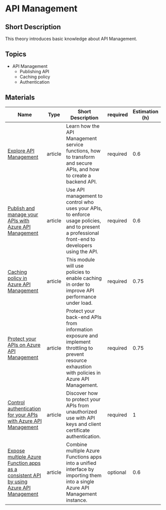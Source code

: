 # API Management

## Short Description

This theory introduces basic knowledge about API Management.

## Topics

* API Management
  * Publishing API
  * Caching policy
  * Authentication

## Materials

| Name                                                                                                                                                                                            | Type    | Short Description                                                                                                                                   | required | Estimation (h) |
|-------------------------------------------------------------------------------------------------------------------------------------------------------------------------------------------------|---------|-----------------------------------------------------------------------------------------------------------------------------------------------------|----------|----------------|
| [Explore API Management](https://learn.microsoft.com/en-us/training/modules/explore-api-management/)                                                                                            | article | Learn how the API Management service functions, how to transform and secure APIs, and how to create a backend API.                                  | required | 0.6            |
| [Publish and manage your APIs with Azure API Management](https://learn.microsoft.com/en-us/training/modules/publish-manage-apis-with-azure-api-management/)                                     | article | Use API management to control who uses your APIs, to enforce usage policies, and to present a professional front-end to developers using the API.   | required | 0.6            |
| [Caching policy in Azure API Management](https://learn.microsoft.com/en-us/training/modules/improve-api-performance-with-apim-caching-policy/)                                                  | article | This module will use policies to enable caching in order to improve API performance under load.                                                     | required | 0.75           |
| [Protect your APIs on Azure API Management](https://learn.microsoft.com/en-us/training/modules/protect-apis-on-api-management/)                                                                 | article | Protect your back-end APIs from information exposure and implement throttling to prevent resource exhaustion with policies in Azure API Management. | required | 0.75           |
| [Control authentication for your APIs with Azure API Management](https://learn.microsoft.com/en-us/training/modules/control-authentication-with-apim/)                                          | article | Discover how to protect your APIs from unauthorized use with API keys and client certificate authentication.                                        | required | 1              |
| [Expose multiple Azure Function apps as a consistent API by using Azure API Management](https://learn.microsoft.com/en-us/training/modules/build-serverless-api-with-functions-api-management/) | article | Combine multiple Azure Functions apps into a unified interface by importing them into a single Azure API Management instance.                       | optional | 0.6            |
